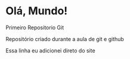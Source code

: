# Olá, Mundo!
 Primeiro Repositorio Git

 Repositório criado durante a aula de git e github

 Essa linha eu adicionei direto do site
